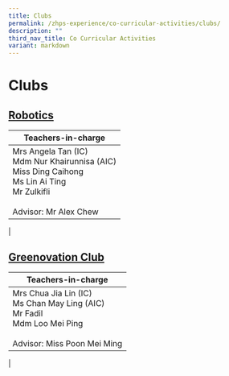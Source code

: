 ```yaml
---
title: Clubs
permalink: /zhps-experience/co-curricular-activities/clubs/
description: ""
third_nav_title: Co Curricular Activities
variant: markdown
---
```

# Clubs

[Robotics](/clubs/robotics/)
--------

| Teachers-in-charge |
|---|
| Mrs Angela Tan (IC)<br>Mdm Nur Khairunnisa (AIC)<br>Miss Ding Caihong<br>Ms Lin Ai Ting<br>Mr Zulkifli<br><br>Advisor: Mr Alex Chew |
|

[Greenovation Club](/clubs/greenovation-club/)
--------------------

| Teachers-in-charge |
|---|
| Mrs Chua Jia Lin (IC)<br>Ms Chan May Ling (AIC)<br>Mr Fadil<br>Mdm Loo Mei Ping<br><br>Advisor: Miss Poon Mei Ming |
|
